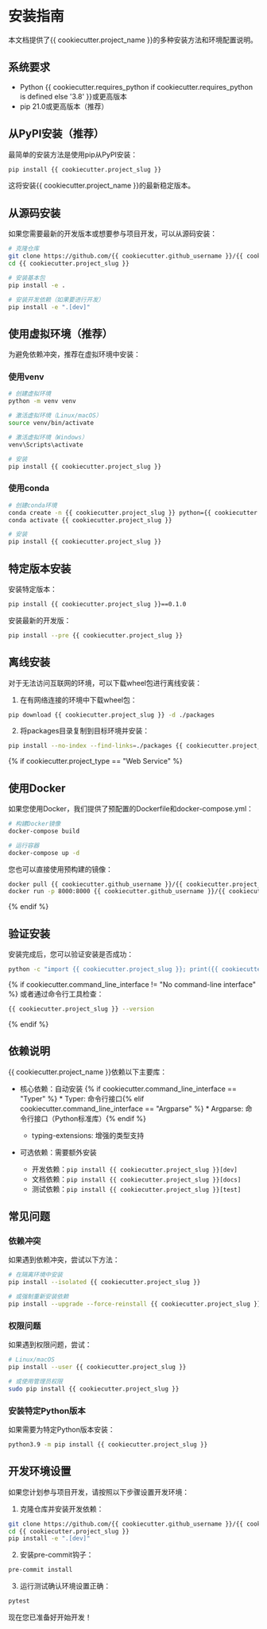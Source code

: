 # 安装指南

本文档提供了{{ cookiecutter.project_name }}的多种安装方法和环境配置说明。

## 系统要求

* Python {{ cookiecutter.requires_python if cookiecutter.requires_python is defined else '3.8' }}或更高版本
* pip 21.0或更高版本（推荐）

## 从PyPI安装（推荐）

最简单的安装方法是使用pip从PyPI安装：

```bash
pip install {{ cookiecutter.project_slug }}
```

这将安装{{ cookiecutter.project_name }}的最新稳定版本。

## 从源码安装

如果您需要最新的开发版本或想要参与项目开发，可以从源码安装：

```bash
# 克隆仓库
git clone https://github.com/{{ cookiecutter.github_username }}/{{ cookiecutter.project_slug }}.git
cd {{ cookiecutter.project_slug }}

# 安装基本包
pip install -e .

# 安装开发依赖（如果要进行开发）
pip install -e ".[dev]"
```

## 使用虚拟环境（推荐）

为避免依赖冲突，推荐在虚拟环境中安装：

### 使用venv

```bash
# 创建虚拟环境
python -m venv venv

# 激活虚拟环境（Linux/macOS）
source venv/bin/activate

# 激活虚拟环境（Windows）
venv\Scripts\activate

# 安装
pip install {{ cookiecutter.project_slug }}
```

### 使用conda

```bash
# 创建conda环境
conda create -n {{ cookiecutter.project_slug }} python={{ cookiecutter.requires_python if cookiecutter.requires_python is defined else '3.8' }}
conda activate {{ cookiecutter.project_slug }}

# 安装
pip install {{ cookiecutter.project_slug }}
```

## 特定版本安装

安装特定版本：

```bash
pip install {{ cookiecutter.project_slug }}==0.1.0
```

安装最新的开发版：

```bash
pip install --pre {{ cookiecutter.project_slug }}
```

## 离线安装

对于无法访问互联网的环境，可以下载wheel包进行离线安装：

1. 在有网络连接的环境中下载wheel包：

```bash
pip download {{ cookiecutter.project_slug }} -d ./packages
```

2. 将packages目录复制到目标环境并安装：

```bash
pip install --no-index --find-links=./packages {{ cookiecutter.project_slug }}
```

{% if cookiecutter.project_type == "Web Service" %}
## 使用Docker

如果您使用Docker，我们提供了预配置的Dockerfile和docker-compose.yml：

```bash
# 构建Docker镜像
docker-compose build

# 运行容器
docker-compose up -d
```

您也可以直接使用预构建的镜像：

```bash
docker pull {{ cookiecutter.github_username }}/{{ cookiecutter.project_slug }}:latest
docker run -p 8000:8000 {{ cookiecutter.github_username }}/{{ cookiecutter.project_slug }}:latest
```
{% endif %}

## 验证安装

安装完成后，您可以验证安装是否成功：

```bash
python -c "import {{ cookiecutter.project_slug }}; print({{ cookiecutter.project_slug }}.__version__)"
```

{% if cookiecutter.command_line_interface != "No command-line interface" %}
或者通过命令行工具检查：

```bash
{{ cookiecutter.project_slug }} --version
```
{% endif %}

## 依赖说明

{{ cookiecutter.project_name }}依赖以下主要库：

* 核心依赖：自动安装
{% if cookiecutter.command_line_interface == "Typer" %}  * Typer: 命令行接口{% elif cookiecutter.command_line_interface == "Argparse" %}  * Argparse: 命令行接口（Python标准库）{% endif %}
  * typing-extensions: 增强的类型支持

* 可选依赖：需要额外安装
  * 开发依赖：`pip install {{ cookiecutter.project_slug }}[dev]`
  * 文档依赖：`pip install {{ cookiecutter.project_slug }}[docs]`
  * 测试依赖：`pip install {{ cookiecutter.project_slug }}[test]`

## 常见问题

### 依赖冲突

如果遇到依赖冲突，尝试以下方法：

```bash
# 在隔离环境中安装
pip install --isolated {{ cookiecutter.project_slug }}

# 或强制重新安装依赖
pip install --upgrade --force-reinstall {{ cookiecutter.project_slug }}
```

### 权限问题

如果遇到权限问题，尝试：

```bash
# Linux/macOS
pip install --user {{ cookiecutter.project_slug }}

# 或使用管理员权限
sudo pip install {{ cookiecutter.project_slug }}
```

### 安装特定Python版本

如果需要为特定Python版本安装：

```bash
python3.9 -m pip install {{ cookiecutter.project_slug }}
```

## 开发环境设置

如果您计划参与项目开发，请按照以下步骤设置开发环境：

1. 克隆仓库并安装开发依赖：

```bash
git clone https://github.com/{{ cookiecutter.github_username }}/{{ cookiecutter.project_slug }}.git
cd {{ cookiecutter.project_slug }}
pip install -e ".[dev]"
```

2. 安装pre-commit钩子：

```bash
pre-commit install
```

3. 运行测试确认环境设置正确：

```bash
pytest
```

现在您已准备好开始开发！
